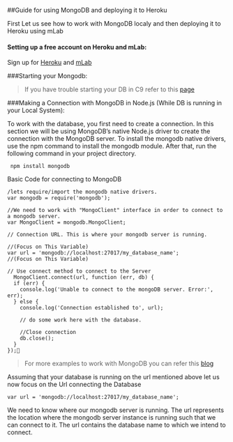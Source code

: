 ##Guide for using MongoDB and deploying it to Heroku

First Let us see how to work with MongoDB localy and then deploying it to Heroku using mLab

#### Setting up a free account on Heroku and mLab:

Sign up for [Heroku](https://signup.heroku.com/) and [mLab](https://mlab.com/signup/)


###Starting your Mongodb: 

>If you have trouble starting your DB in C9 refer to this [page](https://community.c9.io/t/setting-up-mongodb/1717)

###Making a Connection with MongoDB in Node.js (While DB is running in your Local System):

To work with the database, you first need to create a connection. In this section we will be using MongoDB’s native Node.js driver to create the connection with the MongoDB server. To install the mongodb native drivers, use the npm command to install the mongodb module. After that, run the following command in your project directory.

``` npm install mongodb```

Basic Code for connecting to MongoDB

```
/lets require/import the mongodb native drivers.
var mongodb = require('mongodb');

//We need to work with "MongoClient" interface in order to connect to a mongodb server.
var MongoClient = mongodb.MongoClient;

// Connection URL. This is where your mongodb server is running.

//(Focus on This Variable)
var url = 'mongodb://localhost:27017/my_database_name';      
//(Focus on This Variable)

// Use connect method to connect to the Server
  MongoClient.connect(url, function (err, db) {
  if (err) {
    console.log('Unable to connect to the mongoDB server. Error:', err);
  } else {
    console.log('Connection established to', url);

    // do some work here with the database.

    //Close connection
    db.close();
  }
});

```
>For more examples to work with MongoDB you can refer this  [blog](http://blog.modulus.io/mongodb-tutorial) 

Assuming that your database is running on the url mentioned above let us now focus on the Url connecting the Database

```var url = 'mongodb://localhost:27017/my_database_name';```

We need to know where our mongodb server is running. The url represents the location where the mongodb server instance is running such that we can connect to it. The url contains the database name to which we intend to connect.



